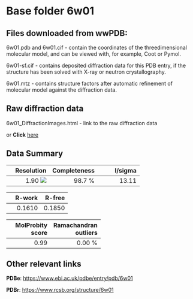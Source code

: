 # Base folder 6w01

## Files downloaded from wwPDB:

6w01.pdb and 6w01.cif - contain the coordinates of the threedimensional molecular model, and can be viewed with, for example, Coot or Pymol.

6w01-sf.cif - contains deposited diffraction data for this PDB entry, if the structure has been solved with X-ray or neutron crystallography.

6w01.mtz - contains structure factors after automatic refinement of molecular model against the diffraction data.

## Raw diffraction data

6w01_DiffractionImages.html - link to the raw diffraction data 

or **Click** [here](https://doi.org/10.18430/m36w01) 

## Data Summary
|   | Resolution | Completeness| I/sigma |
|---|-------------:|----------------:|--------------:|
|   |1.90 <img src="https://latex.codecogs.com/svg.latex?{\mbox{\normalfont\AA}}"/>|98.7  %|<img width=50/>13.11|

|   | **R-work**| **R-free**   
|---|-------------:|----------------:|           
||0.1610|0.1850|

|   |**MolProbity<br>score**| **Ramachandran<br>outliers** 
|---|-------------:|----------------:|
||0.99|0.00 %|

## Other relevant links 
**PDBe**:  https://www.ebi.ac.uk/pdbe/entry/pdb/6w01
 
**PDBr**: https://www.rcsb.org/structure/6w01 

